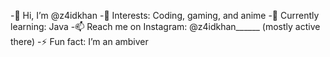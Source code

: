 -👋 Hi, I’m @z4idkhan
-👀 Interests: Coding, gaming, and anime
-🌱 Currently learning: Java
-📫 Reach me on Instagram: @z4idkhan______ (mostly active there)
-⚡ Fun fact: I’m an ambiver

<!---
z4idkhan/z4idkhan is a ✨ special ✨ repository because its `README.md` (this file) appears on your GitHub profile.
You can click the Preview link to take a look at your changes.
--->

